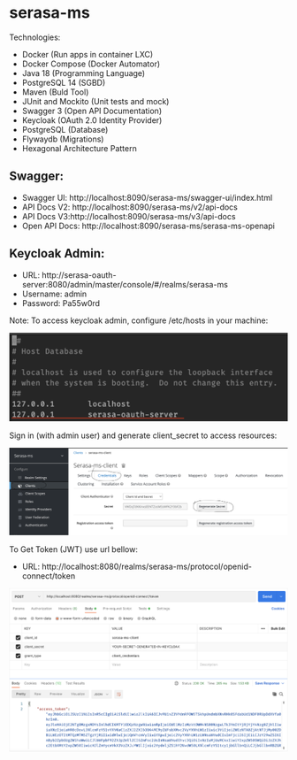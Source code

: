 serasa-ms
=========

Technologies:
- Docker (Run apps in container LXC)
- Docker Compose (Docker Automator)
- Java 18 (Programming Language)
- PostgreSQL 14 (SGBD)
- Maven (Buld Tool)
- JUnit and Mockito (Unit tests and mock)
- Swagger 3 (Open API Documentation)
- Keycloak (OAuth 2.0 Identity Provider)
- PostgreSQL (Database)
- Flywaydb (Migrations)
- Hexagonal Architecture Pattern

Swagger:
--------

- Swagger UI: http://localhost:8090/serasa-ms/swagger-ui/index.html
- API Docs V2: http://localhost:8090/serasa-ms/v2/api-docs
- API Docs V3:http://localhost:8090/serasa-ms/v3/api-docs
- Open API Docs: http://localhost:8090/serasa-ms/serasa-ms-openapi


Keycloak Admin:
---------------
- URL: http://serasa-oauth-server:8080/admin/master/console/#/realms/serasa-ms
- Username: admin
- Password: Pa55w0rd

Note: To access keycloak admin, configure /etc/hosts in your machine:

![Change Hostname](./assets/change-hostname.png)

Sign in (with admin user) and generate client_secret to access resources:

![Change Hostname](./assets/generate-client-secret.png)

To Get Token (JWT) use url bellow:
- URL: http://localhost:8080/realms/serasa-ms/protocol/openid-connect/token

![Change Hostname](./assets/get-token.png)



